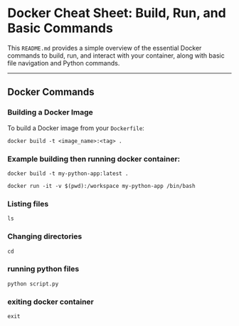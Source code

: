 # Docker Cheat Sheet: Build, Run, and Basic Commands

This `README.md` provides a simple overview of the essential Docker commands to build, run, and interact with your container, along with basic file navigation and Python commands.

---

## **Docker Commands**

### **Building a Docker Image**

To build a Docker image from your `Dockerfile`:

`docker build -t <image_name>:<tag> . `

### **Example building then running docker container:**

`docker build -t my-python-app:latest . `

`docker run -it -v $(pwd):/workspace my-python-app /bin/bash `

### **Listing files**
`ls`

### **Changing directories**

`cd`

### **running python files**

`python script.py`

### **exiting docker container**
`exit`